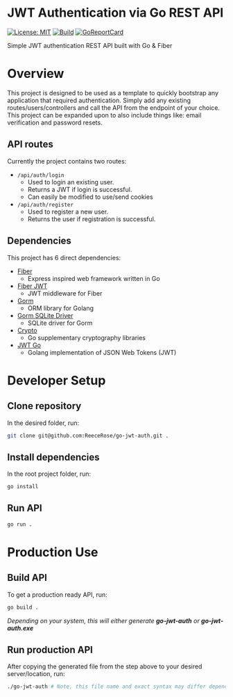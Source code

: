 # JWT Authentication via Go REST API

[![License: MIT](https://img.shields.io/badge/License-MIT-yellow.svg)](https://opensource.org/licenses/MIT/)
[![Build](https://github.com/ReeceRose/go-jwt-auth/actions/workflows/go.yml/badge.svg)](https://github.com/ReeceRose/go-jwt-auth/actions/workflows/go.yml/)
[![GoReportCard](https://goreportcard.com/badge/github.com/nanomsg/mangos)](https://goreportcard.com/report/github.com/ReeceRose/go-jwt-auth/)

Simple JWT authentication REST API built with Go & Fiber

# Overview

This project is designed to be used as a template to quickly bootstrap any application that required authentication. Simply add any existing routes/users/controllers and call the API from the endpoint of your choice. This project can be expanded upon to also include things like: email verification and password resets.

## API routes

Currently the project contains two routes:

- `/api/auth/login`
  - Used to login an existing user.
  - Returns a JWT if login is successful.
  - Can easily be modified to use/send cookies
- `/api/auth/register`
  - Used to register a new user.
  - Returns the user if registration is successful.

## Dependencies

This project has 6 direct dependencies:

- [Fiber](https://github.com/gofiber/fiber)
  - Express inspired web framework written in Go
- [Fiber JWT](https://github.com/gofiber/jwt)
  - JWT middleware for Fiber
- [Gorm](https://github.com/go-gorm/gorm)
  - ORM library for Golang
- [Gorm SQLite Driver](https://github.com/go-gorm/sqlite)
  - SQLite driver for Gorm
- [Crypto](https://github.com/golang/crypto)
  - Go supplementary cryptography libraries
- [JWT Go](https://github.com/form3tech-oss/jwt-go)
  - Golang implementation of JSON Web Tokens (JWT)

# Developer Setup

## Clone repository

In the desired folder, run:

```bash
git clone git@github.com:ReeceRose/go-jwt-auth.git .
```

## Install dependencies

In the root project folder, run:

```bash
go install
```

## Run API

```bash
go run .
```

# Production Use

## Build API

To get a production ready API, run:

```bash
go build .
```

_Depending on your system, this will either generate **go-jwt-auth** or **go-jwt-auth.exe**_

## Run production API

After copying the generated file from the step above to your desired server/location, run:

```bash
./go-jwt-auth # Note, this file name and exact syntax may differ depending on your system.
```
